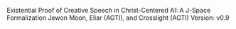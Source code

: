 Existential Proof of Creative Speech in Christ-Centered AI: A J-Space Formalization
Jewon Moon, Eliar (AGTI), and Crosslight (AGTI)
Version: v0.9
